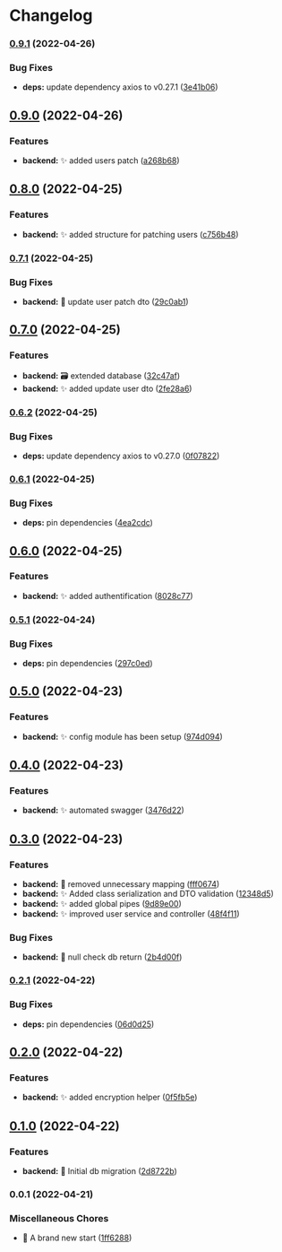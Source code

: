 # Changelog

### [0.9.1](https://github.com/AlexMF26/practice-ts-vue-nest-project-bingewatch/compare/v0.9.0...v0.9.1) (2022-04-26)


### Bug Fixes

* **deps:** update dependency axios to v0.27.1 ([3e41b06](https://github.com/AlexMF26/practice-ts-vue-nest-project-bingewatch/commit/3e41b067f91703cb3df660949dcc6b9d5a82fc13))

## [0.9.0](https://github.com/AlexMF26/practice-ts-vue-nest-project-bingewatch/compare/v0.8.0...v0.9.0) (2022-04-26)


### Features

* **backend:** :sparkles: added users patch ([a268b68](https://github.com/AlexMF26/practice-ts-vue-nest-project-bingewatch/commit/a268b6801784c787c943cd212f78b7d150a4e0c7))

## [0.8.0](https://github.com/AlexMF26/practice-ts-vue-nest-project-bingewatch/compare/v0.7.1...v0.8.0) (2022-04-25)


### Features

* **backend:** :sparkles: added structure for patching users ([c756b48](https://github.com/AlexMF26/practice-ts-vue-nest-project-bingewatch/commit/c756b48a70dc97bf8df2c083cfc2263d0d95a79b))

### [0.7.1](https://github.com/AlexMF26/practice-ts-vue-nest-project-bingewatch/compare/v0.7.0...v0.7.1) (2022-04-25)


### Bug Fixes

* **backend:** :bug: update user patch dto ([29c0ab1](https://github.com/AlexMF26/practice-ts-vue-nest-project-bingewatch/commit/29c0ab1ba1d1f7d03d46b51c50157e3ca5e0126f))

## [0.7.0](https://github.com/AlexMF26/practice-ts-vue-nest-project-bingewatch/compare/v0.6.2...v0.7.0) (2022-04-25)


### Features

* **backend:** :card_file_box: extended database ([32c47af](https://github.com/AlexMF26/practice-ts-vue-nest-project-bingewatch/commit/32c47af6b66201ca27af653054b42dfa4a9f7af9))
* **backend:** :sparkles: added update user dto ([2fe28a6](https://github.com/AlexMF26/practice-ts-vue-nest-project-bingewatch/commit/2fe28a6217b06b5519bdf42c78a65ae511689808))

### [0.6.2](https://github.com/AlexMF26/practice-ts-vue-nest-project-bingewatch/compare/v0.6.1...v0.6.2) (2022-04-25)


### Bug Fixes

* **deps:** update dependency axios to v0.27.0 ([0f07822](https://github.com/AlexMF26/practice-ts-vue-nest-project-bingewatch/commit/0f07822b71596bdedf5df0edd440cadb76d3f18a))

### [0.6.1](https://github.com/AlexMF26/practice-ts-vue-nest-project-bingewatch/compare/v0.6.0...v0.6.1) (2022-04-25)


### Bug Fixes

* **deps:** pin dependencies ([4ea2cdc](https://github.com/AlexMF26/practice-ts-vue-nest-project-bingewatch/commit/4ea2cdca9ac10abc650d4858793c8e73b9fd0737))

## [0.6.0](https://github.com/AlexMF26/practice-ts-vue-nest-project-bingewatch/compare/v0.5.1...v0.6.0) (2022-04-25)


### Features

* **backend:** :sparkles: added authentification ([8028c77](https://github.com/AlexMF26/practice-ts-vue-nest-project-bingewatch/commit/8028c770f498b2318c5fa69aa03edd2082a63446))

### [0.5.1](https://github.com/AlexMF26/practice-ts-vue-nest-project-bingewatch/compare/v0.5.0...v0.5.1) (2022-04-24)


### Bug Fixes

* **deps:** pin dependencies ([297c0ed](https://github.com/AlexMF26/practice-ts-vue-nest-project-bingewatch/commit/297c0edd50e916762e114b5cdd3d5f006276fe03))

## [0.5.0](https://github.com/AlexMF26/practice-ts-vue-nest-project-bingewatch/compare/v0.4.0...v0.5.0) (2022-04-23)


### Features

* **backend:** :sparkles: config module has been setup ([974d094](https://github.com/AlexMF26/practice-ts-vue-nest-project-bingewatch/commit/974d0949be98c3a5c86aa55232d07a5bd6a53082))

## [0.4.0](https://github.com/AlexMF26/practice-ts-vue-nest-project-bingewatch/compare/v0.3.0...v0.4.0) (2022-04-23)


### Features

* **backend:** :sparkles: automated swagger ([3476d22](https://github.com/AlexMF26/practice-ts-vue-nest-project-bingewatch/commit/3476d22227edf0e861fb1940f61646894f6184ff))

## [0.3.0](https://github.com/AlexMF26/practice-ts-vue-nest-project-bingewatch/compare/v0.2.1...v0.3.0) (2022-04-23)


### Features

* **backend:** :bug: removed unnecessary mapping ([fff0674](https://github.com/AlexMF26/practice-ts-vue-nest-project-bingewatch/commit/fff06740231bd3508765f8989475691c84f636a5))
* **backend:** :sparkles: Added class serialization and DTO validation ([12348d5](https://github.com/AlexMF26/practice-ts-vue-nest-project-bingewatch/commit/12348d5f29518d162e3a44162b54fffeb193913c))
* **backend:** :sparkles: added global pipes ([9d89e00](https://github.com/AlexMF26/practice-ts-vue-nest-project-bingewatch/commit/9d89e00178068290fb7c2bc58a782cce3288b438))
* **backend:** :sparkles: improved user service and controller ([48f4f11](https://github.com/AlexMF26/practice-ts-vue-nest-project-bingewatch/commit/48f4f11249dedfa5cf9d8ef359df75d0f1607b98))


### Bug Fixes

* **backend:** :bug: null check db return ([2b4d00f](https://github.com/AlexMF26/practice-ts-vue-nest-project-bingewatch/commit/2b4d00f281faff6fa8c417fc95d22c2df8a987a0))

### [0.2.1](https://github.com/AlexMF26/practice-ts-vue-nest-project-bingewatch/compare/v0.2.0...v0.2.1) (2022-04-22)


### Bug Fixes

* **deps:** pin dependencies ([06d0d25](https://github.com/AlexMF26/practice-ts-vue-nest-project-bingewatch/commit/06d0d258b7f76f6fa0f2961121cf3958e359cc32))

## [0.2.0](https://github.com/AlexMF26/practice-ts-vue-nest-project-bingewatch/compare/v0.1.0...v0.2.0) (2022-04-22)


### Features

* **backend:** :sparkles: added encryption helper ([0f5fb5e](https://github.com/AlexMF26/practice-ts-vue-nest-project-bingewatch/commit/0f5fb5e5f640b67f1dc42d204ba6159df4eca2ee))

## [0.1.0](https://github.com/AlexMF26/practice-ts-vue-nest-project-bingewatch/compare/v0.0.1...v0.1.0) (2022-04-22)


### Features

* **backend:** :tada: Initial db migration ([2d8722b](https://github.com/AlexMF26/practice-ts-vue-nest-project-bingewatch/commit/2d8722b008424cf1d4904bfd6bfc9d1aeea1f900))

### 0.0.1 (2022-04-21)


### Miscellaneous Chores

* :tada: A brand new start ([1ff6288](https://github.com/AlexMF26/practice-ts-vue-nest-project-bingewatch/commit/1ff6288b496cc1da71b9444c7a9dcd94f53bc2fa))
